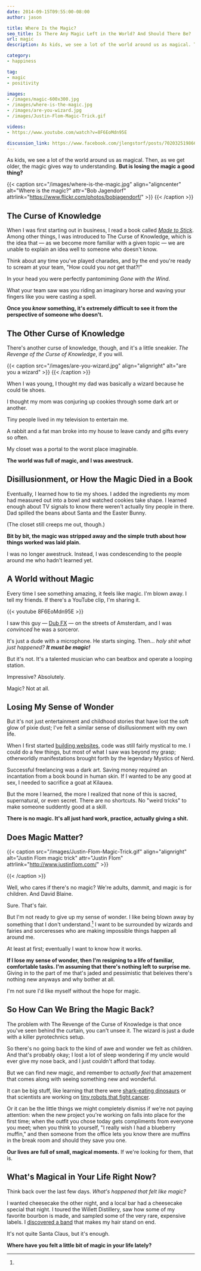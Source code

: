 ```yaml
---
date: 2014-09-15T09:55:00-08:00
author: jason

title: Where Is the Magic?
seo_title: Is There Any Magic Left in the World? And Should There Be?
url: magic
description: As kids, we see a lot of the world around us as magical. Then, as we get older, the magic gives way to understanding. But is losing the magic a good thing?

category:
- happiness

tag:
- magic
- positivity

images:
- /images/magic-600x300.jpg
- /images/where-is-the-magic.jpg
- /images/are-you-wizard.jpg
- /images/Justin-Flom-Magic-Trick.gif

videos:
- https://www.youtube.com/watch?v=8F6EoMdn95E

discussion_link: https://www.facebook.com/jlengstorf/posts/702032519866652
---
```

As kids, we see a lot of the world around us as magical. Then, as we get older, the magic gives way to understanding. **But is losing the magic a good thing?**

{{< caption src="/images/where-is-the-magic.jpg"
            align="aligncenter"
            alt="Where is the magic?"
            attr="Bob Jagendorf"
            attrlink="https://www.flickr.com/photos/bobjagendorf/" >}}
{{< /caption >}}

## The Curse of Knowledge

When I was first starting out in business, I read a book called [*Made to Stick*][1]. Among other things, I was introduced to The Curse of Knowledge, which is the idea that — as we become more familiar with a given topic — we are unable to explain an idea well to someone who doesn't know.

Think about any time you've played charades, and by the end you're ready to scream at your team, "How could you *not* get that?!"

In your head you were perfectly pantomiming *Gone with the Wind*.

What your team saw was you riding an imaginary horse and waving your fingers like you were casting a spell.

**Once you *know* something, it's extremely difficult to see it from the perspective of someone who doesn't.**

## The Other Curse of Knowledge

There's another curse of knowledge, though, and it's a little sneakier. *The Revenge of the Curse of Knowledge*, if you will.

{{< caption src="/images/are-you-wizard.jpg"
            align="alignright"
            alt="are you a wizard" >}}
{{< /caption >}}

When I was young, I thought my dad was basically a wizard because he could tie shoes.

I thought my mom was conjuring up cookies through some dark art or another.

Tiny people lived in my television to entertain me.

A rabbit and a fat man broke into my house to leave candy and gifts every so often.

My closet was a portal to the worst place imaginable.

**The world was full of magic, and I was awestruck.**

## Disillusionment, or How the Magic Died in a Book

Eventually, I learned how to tie my shoes. I added the ingredients my mom had measured out into a bowl and watched cookies take shape. I learned enough about TV signals to know there weren't actually tiny people in there. Dad spilled the beans about Santa and the Easter Bunny.

(The closet still creeps me out, though.)

**Bit by bit, the magic was stripped away and the simple truth about how things worked was laid plain.**

I was no longer awestruck. Instead, I was condescending to the people around me who hadn't learned yet.

## A World without Magic

Every time I see something amazing, it feels like magic. I'm blown away. I tell my friends. If there's a YouTube clip, I'm sharing it.

{{< youtube 8F6EoMdn95E >}}

I saw this guy — [Dub FX][2] — on the streets of Amsterdam, and I was *convinced* he was a sorceror.

It's just a dude with a microphone. He starts singing. Then... *holy shit what just happened? **It must be magic!***

But it's not. It's a talented musician who can beatbox and operate a looping station.

Impressive? Absolutely.

Magic? Not at all.

## Losing My Sense of Wonder

But it's not just entertainment and childhood stories that have lost the soft glow of pixie dust; I've felt a similar sense of disillusionment with my own life.

When I first started [building websites][3], code was still fairly mystical to me. I could do a few things, but most of what I saw was beyond my grasp; otherworldly manifestations brought forth by the legendary Mystics of Nerd.

Successful freelancing was a dark art. Saving money required an incantation from a book bound in human skin. If I wanted to be any good at sex, I needed to sacrifice a goat at Kilauea.

But the more I learned, the more I realized that none of this is sacred, supernatural, or even secret. There are no shortcuts. No "weird tricks" to make someone suddently good at a skill.

**There is no magic. It's all just hard work, practice, actually giving a shit.**

## Does Magic Matter?

{{< caption src="/images/Justin-Flom-Magic-Trick.gif"
            align="alignright"
            alt="Justin Flom magic trick"
            attr="Justin Flom"
            attrlink="http://www.justinflom.com/" >}}

{{< /caption >}}

Well, who cares if there's no magic? We're adults, dammit, and magic is for children. And David Blaine.

Sure. That's fair.

But I'm not ready to give up my sense of wonder. I like being blown away by something that I don't understand.[^at-first] I want to be surrounded by wizards and fairies and sorceresses who are making impossible things happen all around me.

[^at-first]:
  At least at first; eventually I want to know how it works.

**If I lose my sense of wonder, then I'm resigning to a life of familiar, comfortable tasks. I'm assuming that there's nothing left to surprise me.** Giving in to the part of me that's jaded and pessimistic that beleives there's nothing new anyways and why bother at all.

I'm not sure I'd like myself without the hope for magic.

## So How Can We Bring the Magic Back?

The problem with The Revenge of the Curse of Knowledge is that once you've seen behind the curtain, you can't unsee it. The wizard is just a dude with a killer pyrotechnics setup.

So there's no going back to the kind of awe and wonder we felt as children. And that's probably okay; I lost a lot of sleep wondering if my uncle would ever give my nose back, and I just couldn't afford that today.

But we can find new magic, and remember to *actually feel* that amazement that comes along with seeing something new and wonderful.

It can be big stuff, like learning that there were [shark-eating dinosaurs][4] or that scientists are working on [tiny robots that fight cancer][5].

Or it can be the little things we might completely dismiss if we're not paying attention: when the new project you're working on falls into place for the first time; when the outfit you chose today gets compliments from everyone you meet; when you think to yourself, "I really wish I had a blueberry muffin," and then someone from the office lets you know there are muffins in the break room and should they save you one.

**Our lives are full of small, magical moments.** If we're looking for them, that is.

## What's Magical in Your Life Right Now?

Think back over the last few days. *What's happened that felt like magic?*

I wanted cheesecake the other night, and a local bar had a cheesecake special that night. I toured the Willett Distillery, saw how some of my favorite bourbon is made, and sampled some of the very rare, expensive labels. I [discovered a band][6] that makes my hair stand on end.

It's not quite Santa Claus, but it's enough.

**Where have you felt a little bit of magic in your life lately?**

 [1]: http://cptr.me/XoBEmg
 [2]: http://dubfx.com/
 [3]: http://copterlabs.com/
 [4]: http://www.iflscience.com/plants-and-animals/first-ever-swimming-dinosaur-ate-sharks
 [5]: http://www.nature.com/ncomms/2014/140826/ncomms5712/full/ncomms5712.html
 [6]: https://www.youtube.com/watch?v=Gsnrzr0Bm80
